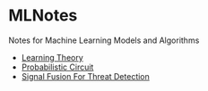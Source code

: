 # MLNotes
Notes for Machine Learning Models and Algorithms

- [Learning Theory](StatisticalLearning/LearningTheory.md)
- [Probabilistic Circuit](StatisticalLearning/ProbabilityCircuit.md)
- [Signal Fusion For Threat Detection](DeepLearning/signalFusionForTHreatDetection.md)